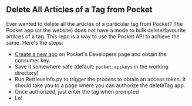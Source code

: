 ## Delete All Articles of a Tag from Pocket

Ever wanted to delete all the articles of a particular tag from Pocket?
The Pocket app (or the website) does not have a mode to bulk delete/favourite artilces of a tag.
This repo is a way to use the Pocket API to achieve the same. Here's the steps:
- [Create a new app](https://getpocket.com/developer/apps/new) on Pocket's Developers page and obtain the consumer key.
- Save it somewhere safe (default: ```pocket.apikeys``` in the working directory)
- Run RetrieveInfo.py to trigger the process to obtain an access token. It should take you to a page where you can authorize the deleteTag app.
- Once authorized, just enter the tag when prompted
- Lo!